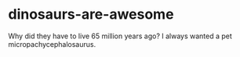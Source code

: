 # dinosaurs-are-awesome
Why did they have to live 65 million years ago?  I always wanted a pet micropachycephalosaurus.
